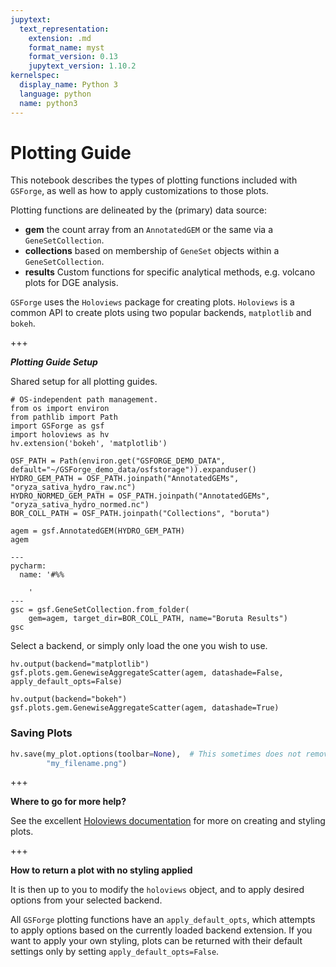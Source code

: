 ```yaml
---
jupytext:
  text_representation:
    extension: .md
    format_name: myst
    format_version: 0.13
    jupytext_version: 1.10.2
kernelspec:
  display_name: Python 3
  language: python
  name: python3
---
```


# Plotting Guide

This notebook describes the types of plotting functions included with `GSForge`,
as well as how to apply customizations to those plots.

Plotting functions are delineated by the (primary) data source:

+ **gem** the count array from an `AnnotatedGEM` or the same via a `GeneSetCollection`.
+ **collections** based on membership of `GeneSet` objects within a `GeneSetCollection`.
+ **results** Custom functions for specific analytical methods, e.g. volcano plots for DGE analysis.

`GSForge` uses the `Holoviews` package for creating plots.
`Holoviews` is a common API to create plots using two popular backends, `matplotlib` and `bokeh`.

+++

***Plotting Guide Setup***

Shared setup for all plotting guides.

```{code-cell} ipython3
# OS-independent path management.
from os import environ
from pathlib import Path
import GSForge as gsf
import holoviews as hv
hv.extension('bokeh', 'matplotlib')

OSF_PATH = Path(environ.get("GSFORGE_DEMO_DATA", default="~/GSForge_demo_data/osfstorage")).expanduser()
HYDRO_GEM_PATH = OSF_PATH.joinpath("AnnotatedGEMs", "oryza_sativa_hydro_raw.nc")
HYDRO_NORMED_GEM_PATH = OSF_PATH.joinpath("AnnotatedGEMs", "oryza_sativa_hydro_normed.nc")
BOR_COLL_PATH = OSF_PATH.joinpath("Collections", "boruta")
```

```{code-cell} ipython3
agem = gsf.AnnotatedGEM(HYDRO_GEM_PATH)
agem
```

```{code-cell} ipython3
---
pycharm:
  name: '#%%

    '
---
gsc = gsf.GeneSetCollection.from_folder(
    gem=agem, target_dir=BOR_COLL_PATH, name="Boruta Results")
gsc
```

Select a backend, or simply only load the one you wish to use.

```{code-cell} ipython3
hv.output(backend="matplotlib")
gsf.plots.gem.GenewiseAggregateScatter(agem, datashade=False, apply_default_opts=False)
```

```{code-cell} ipython3
hv.output(backend="bokeh")
gsf.plots.gem.GenewiseAggregateScatter(agem, datashade=True)
```

### Saving Plots

```python
hv.save(my_plot.options(toolbar=None),  # This sometimes does not remove the toolbar.
        "my_filename.png")
```

+++

**Where to go for more help?**

See the excellent [Holoviews documentation](http://holoviews.org/) for more on creating and styling plots.

+++

**How to return a plot with no styling applied**

It is then up to you to modify the `holoviews` object, and to apply desired options from your selected backend.

All `GSForge` plotting functions have an `apply_default_opts`, which attempts to apply options based on
the currently loaded backend extension.
If you want to apply your own styling, plots can be returned with their default settings only by setting
``apply_default_opts=False``.
